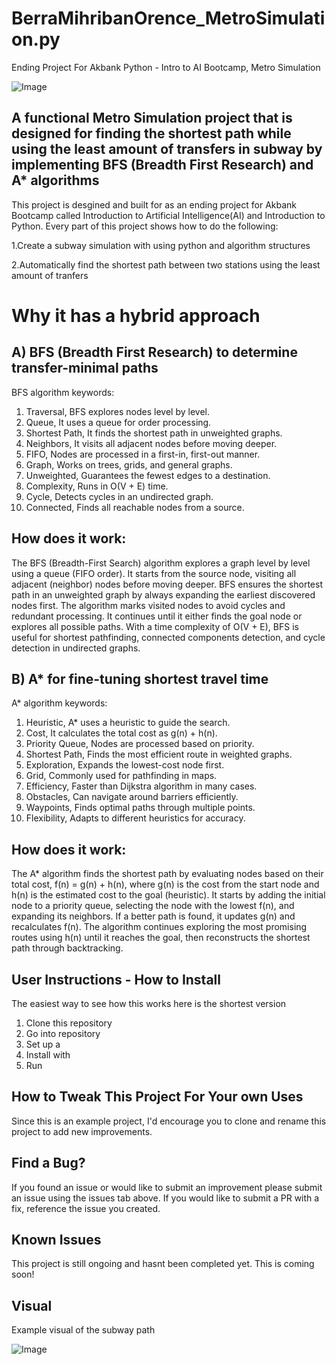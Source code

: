 # BerraMihribanOrence_MetroSimulation.py
 Ending Project For Akbank Python - Intro to AI Bootcamp, Metro Simulation

![Image](https://github.com/user-attachments/assets/667f5d9b-1bb5-4162-9095-86a705bcbdc1)

## A functional Metro Simulation project that is designed for finding the shortest path while using the least amount of transfers in subway by implementing BFS (Breadth First Research) and A* algorithms


This project is desgined and built for as an ending project for Akbank Bootcamp called Introduction to Artificial Intelligence(AI) and Introduction to Python. Every part of this project shows how to do the following:

1.Create a subway simulation with using python and algorithm structures

2.Automatically find the shortest path between two stations using the least amount of tranfers


# Why it has a hybrid approach

## A) BFS (Breadth First Research) to determine transfer-minimal paths

BFS algorithm keywords:

1. Traversal, BFS explores nodes level by level.
2. Queue, It uses a queue for order processing.
3. Shortest Path, It finds the shortest path in unweighted graphs.
4. Neighbors, It visits all adjacent nodes before moving deeper.
5. FIFO, Nodes are processed in a first-in, first-out manner.
6. Graph, Works on trees, grids, and general graphs.
7. Unweighted, Guarantees the fewest edges to a destination.
8. Complexity, Runs in O(V + E) time.
9. Cycle, Detects cycles in an undirected graph.
10. Connected, Finds all reachable nodes from a source.

## How does it work:

The BFS (Breadth-First Search) algorithm explores a graph level by level using a queue (FIFO order). It starts from the source node, visiting all adjacent (neighbor) nodes before moving deeper. BFS ensures the shortest path in an unweighted graph by always expanding the earliest discovered nodes first. The algorithm marks visited nodes to avoid cycles and redundant processing. It continues until it either finds the goal node or explores all possible paths. With a time complexity of O(V + E), BFS is useful for shortest pathfinding, connected components detection, and cycle detection in undirected graphs.

## B) A* for fine-tuning shortest travel time

A* algorithm keywords:

1. Heuristic, A* uses a heuristic to guide the search.
2. Cost, It calculates the total cost as g(n) + h(n).
3. Priority Queue, Nodes are processed based on priority.
4. Shortest Path, Finds the most efficient route in weighted graphs.
5. Exploration, Expands the lowest-cost node first.
6. Grid, Commonly used for pathfinding in maps.
7. Efficiency, Faster than Dijkstra algorithm in many cases.
8. Obstacles, Can navigate around barriers efficiently.
9. Waypoints, Finds optimal paths through multiple points.
10. Flexibility, Adapts to different heuristics for accuracy.

## How does it work:

The A* algorithm finds the shortest path by evaluating nodes based on their total cost, f(n) = g(n) + h(n), where g(n) is the cost from the start node and h(n) is the estimated cost to the goal (heuristic). It starts by adding the initial node to a priority queue, selecting the node with the lowest f(n), and expanding its neighbors. If a better path is found, it updates g(n) and recalculates f(n). The algorithm continues exploring the most promising routes using h(n) until it reaches the goal, then reconstructs the shortest path through backtracking.


## User Instructions - How to Install

The easiest way to see how this works here is the shortest version

1. Clone this repository
2. Go into repository
3. Set up a 
4. Install with
5. Run


## How to Tweak This Project For Your own Uses

Since this is an example project, I'd encourage you to clone and rename this project to add new improvements.


## Find a Bug?

If you found an issue or would like to submit an improvement please submit an issue using the issues tab above. If you would  like to submit a PR with a fix, reference the issue you created.


## Known Issues

This project is still ongoing and hasnt been completed yet. This is coming soon!


## Visual 

Example visual of the subway path

![Image](https://github.com/user-attachments/assets/566ef702-0139-4ac8-a9f5-1d20e8765173)
